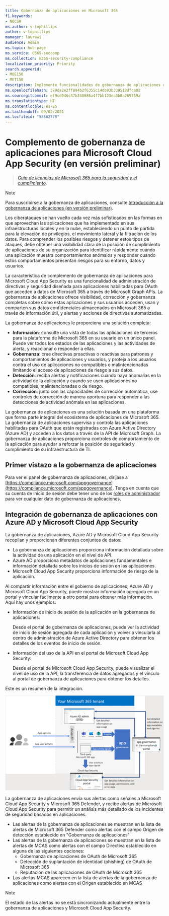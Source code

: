 ```yaml
---
title: Gobernanza de aplicaciones en Microsoft 365
f1.keywords:
- NOCSH
ms.author: v-tophillips
author: v-tophillips
manager: laurawi
audience: Admin
ms.topic: hub-page
ms.service: O365-seccomp
ms.collection: m365-security-compliance
localization_priority: Priority
search.appverid:
- MOE150
- MET150
description: Implemente funcionalidades de gobernanza de aplicaciones de Microsoft para controlar sus aplicaciones.
ms.openlocfilehash: 379da2e2ff894b2f6355c14db93b339518dfca02
ms.sourcegitcommit: ef9cd046c47b340686a4f7bb123ea3b0a269769a
ms.translationtype: HT
ms.contentlocale: es-ES
ms.lasthandoff: 09/02/2021
ms.locfileid: "58862778"
---
```

# <a name="app-governance-add-on-to-microsoft-cloud-app-security-in-preview"></a>Complemento de gobernanza de aplicaciones para Microsoft Cloud App Security (en versión preliminar)

>*[Guía de licencias de Microsoft 365 para la seguridad y el cumplimiento](https://aka.ms/ComplianceSD).*

> [!NOTE]
> Para suscribirse a la gobernanza de aplicaciones, consulte [Introducción a la gobernanza de aplicaciones (en versión preliminar)](app-governance-get-started.md).

Los ciberataques se han vuelto cada vez más sofisticados en las formas en que aprovechan las aplicaciones que ha implementado en sus infraestructuras locales y en la nube, estableciendo un punto de partida para la elevación de privilegios, el movimiento lateral y la filtración de los datos. Para comprender los posibles riesgos y detener estos tipos de ataques, debe obtener una visibilidad clara de la posición de cumplimiento de aplicaciones de su organización para identificar rápidamente cuándo una aplicación muestra comportamientos anómalos y responder cuando estos comportamientos presentan riesgos para su entorno, datos y usuarios.

La característica de complemento de gobernanza de aplicaciones para Microsoft Cloud App Security es una funcionalidad de administración de directivas y seguridad diseñada para aplicaciones habilitadas para OAuth que acceden a datos de Microsoft 365 a través de Microsoft Graph APIs. La gobernanza de aplicaciones ofrece visibilidad, corrección y gobernanza completas sobre cómo estas aplicaciones y sus usuarios acceden, usan y comparten sus datos confidenciales almacenados en Microsoft 365 a través de información útil, y alertas y acciones de directivas automatizadas.

<!--
The scale of ongoing cybersecurity incidents affecting large enterprises and smaller businesses highlights the dangers of supply chain attacks and the need to strengthen the security and compliance posture of every organization. Accelerated cloud adoption with Microsoft 365 and its rich application ecosystem are constantly growing. Attackers are gaining organizational footholds through applications because:

- Users are typically unaware of the risks when consenting to the use of applications. 
- App developers and independent software vendors (ISVs) do not yet have Security Development Lifecycle (SDL) best practices in place to address attacker techniques.
-->

La gobernanza de aplicaciones le proporciona una solución completa:

- **Información**: consulte una vista de todas las aplicaciones de terceros para la plataforma de Microsoft 365 en su usuario en un único panel. Puede ver todos los estados de las aplicaciones y las actividades de alerta, y reaccionar o responder a ellas.
- **Gobernanza**: cree directivas proactivas o reactivas para patrones y comportamientos de aplicaciones y usuarios, y proteja a los usuarios contra el uso de aplicaciones no compatibles o malintencionadas limitando el acceso de aplicaciones de riesgo a sus datos.
- **Detección**: reciba alertas y notificaciones cuando haya anomalías en la actividad de la aplicación y cuando se usen aplicaciones no compatibles, malintencionadas o de riesgo.
- **Corrección**: junto con las capacidades de corrección automática, use controles de corrección de manera oportuna para responder a las detecciones de actividad anómala en las aplicaciones.

La gobernanza de aplicaciones es una solución basada en una plataforma que forma parte integral del ecosistema de aplicaciones de Microsoft 365. La gobernanza de aplicaciones supervisa y controla las aplicaciones habilitadas para OAuth que están registradas con Azure Active Directory (Azure AD) y acceden a los datos a través de la API de Microsoft Graph. La gobernanza de aplicaciones proporciona controles de comportamiento de la aplicación para ayudar a reforzar la posición de seguridad y cumplimiento de su infraestructura de TI.

## <a name="a-first-glimpse-at-app-governance"></a>Primer vistazo a la gobernanza de aplicaciones

Para ver el panel de gobernanza de aplicaciones, diríjase a [https://compliance.microsoft.com/appgovernance](https://compliance.microsoft.com/appgovernance). Tenga en cuenta que su cuenta de inicio de sesión debe tener uno de los [roles de administrador](app-governance-get-started.md#administrator-roles) para ver cualquier dato de gobernanza de aplicaciones.

## <a name="app-governance-integration-with-azure-ad-and-microsoft-cloud-app-security"></a>Integración de gobernanza de aplicaciones con Azure AD y Microsoft Cloud App Security

La gobernanza de aplicaciones, Azure AD y Microsoft Cloud App Security recopilan y proporcionan diferentes conjuntos de datos:

- La gobernanza de aplicaciones proporciona información detallada sobre la actividad de una aplicación en el nivel de API.
- Azure AD proporciona metadatos de aplicaciones fundamentales e información detallada sobre los inicios de sesión en las aplicaciones.
- Microsoft Cloud App Security proporciona información de riesgo de la aplicación.

Al compartir información entre el gobierno de aplicaciones, Azure AD y Microsoft Cloud App Security, puede mostrar información agregada en un portal y vincular fácilmente a otro portal para obtener más información. Aquí hay unos ejemplos:

- Información de inicio de sesión de la aplicación en la gobernanza de aplicaciones:

  Desde el portal de gobernanza de aplicaciones, puede ver la actividad de inicio de sesión agregada de cada aplicación y volver a vincularla al centro de administración de Azure Active Directory para obtener los detalles de los eventos de inicio de sesión.

<!--
- App API usage information in the Azure Active Directory admin center:

  From the Azure Active Directory admin center, you can see the aggregated app usage information and link to the app governance portal for the details of app usage.
-->
- Información del uso de la API en el portal de Microsoft Cloud App Security:

  Desde el portal de Microsoft Cloud App Security, puede visualizar el nivel de uso de la API, la transferencia de datos agregados y el vínculo al portal de gobernanza de aplicaciones para obtener los detalles.

Este es un resumen de la integración.

![La Integración de gobernanza de aplicaciones con Azure AD y Microsoft Cloud App Security.](..\media\manage-app-protection-governance\mapg-integration.png)

La gobernanza de aplicaciones envía sus alertas como señales a Microsoft Cloud App Security y Microsoft 365 Defender, y recibe alertas de Microsoft Cloud App Security para permitir un análisis más detallado de los incidentes de seguridad basados en aplicaciones.
- Las alertas de la gobernanza de aplicaciones se muestran en la lista de alertas de Microsoft 365 Defender como alertas con el campo Origen de detección establecido en "Gobernanza de aplicaciones"
- Las alertas de la gobernanza de aplicaciones se muestran en la lista de alertas de MCAS como alertas con el campo Directiva establecido en alguna de las siguientes opciones:
  - Gobernanza de aplicaciones de OAuth de Microsoft 365
  - Detección de suplantación de identidad (phishing) de OAuth de Microsoft 365
  - Reputación de las aplicaciones de OAuth de Microsoft 365
- Las alertas MCAS aparecen en la lista de alertas de la gobernanza de aplicaciones como alertas con el Origen establecido en MCAS

> [!NOTE]
> El estado de las alertas no se está sincronizando actualmente entre la gobernanza de aplicaciones y Microsoft Cloud App Security.
